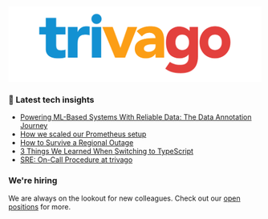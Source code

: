 ![trivago logo](/images/logo-trivago.png)

### 📝 Latest tech insights

<!-- BLOG-POST-LIST:START -->
- [Powering ML-Based Systems With Reliable Data: The Data Annotation Journey](https://tech.trivago.com/post/2022-09-01-powering-ml-based-systems-with-reliable-data-annotation/)
- [How we scaled our Prometheus setup](https://tech.trivago.com/post/2022-08-23-how-we-scaled-our-prometheus-setup/)
- [How to Survive a Regional Outage](https://tech.trivago.com/post/2022-06-10-how-to-survive-a-regional-outage/)
- [3 Things We Learned When Switching to TypeScript](https://tech.trivago.com/post/2022-08-01-three-learnings-switching-to-typescript/)
- [SRE: On-Call Procedure at trivago](https://tech.trivago.com/post/2022-07-18-sre-on-call-procedure-at-trivago/)
<!-- BLOG-POST-LIST:END -->

### We're hiring

We are always on the lookout for new colleagues.
Check out our [open positions](https://company.trivago.com/open-positions/?gh_src=5d4685202) for more.

<!--

**Here are some ideas to get you started:**

🙋‍♀️ A short introduction - what is your organization all about?
🌈 Contribution guidelines - how can the community get involved?
👩‍💻 Useful resources - where can the community find your docs? Is there anything else the community should know?
🍿 Fun facts - what does your team eat for breakfast?
🧙 Remember, you can do mighty things with the power of [Markdown](https://guides.github.com/features/mastering-markdown/)
-->
